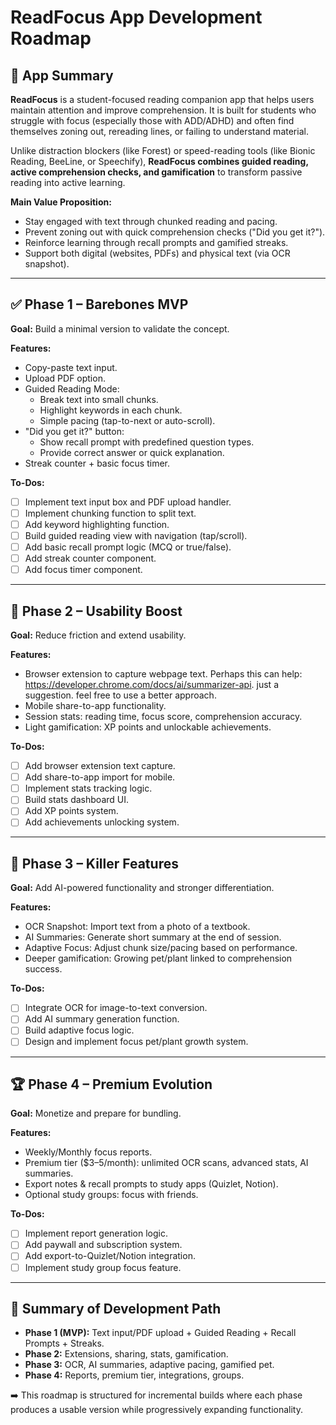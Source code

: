 # ReadFocus App Development Roadmap

## 📖 App Summary

**ReadFocus** is a student-focused reading companion app that helps users maintain attention and improve comprehension. It is built for students who struggle with focus (especially those with ADD/ADHD) and often find themselves zoning out, rereading lines, or failing to understand material.

Unlike distraction blockers (like Forest) or speed-reading tools (like Bionic Reading, BeeLine, or Speechify), **ReadFocus combines guided reading, active comprehension checks, and gamification** to transform passive reading into active learning.

**Main Value Proposition:**

- Stay engaged with text through chunked reading and pacing.
- Prevent zoning out with quick comprehension checks ("Did you get it?").
- Reinforce learning through recall prompts and gamified streaks.
- Support both digital (websites, PDFs) and physical text (via OCR snapshot).

---

## ✅ Phase 1 – Barebones MVP

**Goal:** Build a minimal version to validate the concept.

**Features:**

- Copy-paste text input.
- Upload PDF option.
- Guided Reading Mode:
  - Break text into small chunks.
  - Highlight keywords in each chunk.
  - Simple pacing (tap-to-next or auto-scroll).
- "Did you get it?" button:
  - Show recall prompt with predefined question types.
  - Provide correct answer or quick explanation.
- Streak counter + basic focus timer.

**To-Dos:**

- [ ] Implement text input box and PDF upload handler.
- [ ] Implement chunking function to split text.
- [ ] Add keyword highlighting function.
- [ ] Build guided reading view with navigation (tap/scroll).
- [ ] Add basic recall prompt logic (MCQ or true/false).
- [ ] Add streak counter component.
- [ ] Add focus timer component.

---

## 🚀 Phase 2 – Usability Boost

**Goal:** Reduce friction and extend usability.

**Features:**

- Browser extension to capture webpage text. Perhaps this can help: https://developer.chrome.com/docs/ai/summarizer-api. just a suggestion. feel free to use a better approach.
- Mobile share-to-app functionality.
- Session stats: reading time, focus score, comprehension accuracy.
- Light gamification: XP points and unlockable achievements.

**To-Dos:**

- [ ] Add browser extension text capture.
- [ ] Add share-to-app import for mobile.
- [ ] Implement stats tracking logic.
- [ ] Build stats dashboard UI.
- [ ] Add XP points system.
- [ ] Add achievements unlocking system.

---

## 🌟 Phase 3 – Killer Features

**Goal:** Add AI-powered functionality and stronger differentiation.

**Features:**

- OCR Snapshot: Import text from a photo of a textbook.
- AI Summaries: Generate short summary at the end of session.
- Adaptive Focus: Adjust chunk size/pacing based on performance.
- Deeper gamification: Growing pet/plant linked to comprehension success.

**To-Dos:**

- [ ] Integrate OCR for image-to-text conversion.
- [ ] Add AI summary generation function.
- [ ] Build adaptive focus logic.
- [ ] Design and implement focus pet/plant growth system.

---

## 🏆 Phase 4 – Premium Evolution

**Goal:** Monetize and prepare for bundling.

**Features:**

- Weekly/Monthly focus reports.
- Premium tier ($3–5/month): unlimited OCR scans, advanced stats, AI summaries.
- Export notes & recall prompts to study apps (Quizlet, Notion).
- Optional study groups: focus with friends.

**To-Dos:**

- [ ] Implement report generation logic.
- [ ] Add paywall and subscription system.
- [ ] Add export-to-Quizlet/Notion integration.
- [ ] Implement study group focus feature.

---

## 🔑 Summary of Development Path

- **Phase 1 (MVP):** Text input/PDF upload + Guided Reading + Recall Prompts + Streaks.
- **Phase 2:** Extensions, sharing, stats, gamification.
- **Phase 3:** OCR, AI summaries, adaptive pacing, gamified pet.
- **Phase 4:** Reports, premium tier, integrations, groups.

➡️ This roadmap is structured for incremental builds where each phase produces a usable version while progressively expanding functionality.
